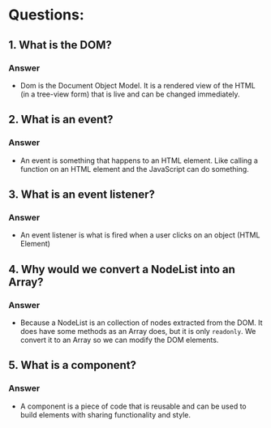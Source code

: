 # Questions:

## 1. What is the DOM?

### Answer

* Dom is the Document Object Model. It is a rendered view of the HTML (in a tree-view form) that is live and can be changed immediately.

## 2. What is an event?

### Answer

* An event is something that happens to an HTML element. Like calling a function on an HTML element and the JavaScript can do something.

## 3. What is an event listener?

### Answer

* An event listener is what is fired when a user clicks on an object (HTML Element)

## 4. Why would we convert a NodeList into an Array?

### Answer

* Because a NodeList is an collection of nodes extracted from the DOM. It does have some methods as an Array does, but it is only `readonly`. We convert it to an Array so we can modify the DOM elements.

## 5. What is a component? 

### Answer

* A component is a piece of code that is reusable and can be used to build elements with sharing functionality and style.
